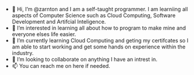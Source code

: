 - 👋 Hi, I’m @zarnton and I am a self-taught programmer. I am learniing all aspects of Computer Science such as Cloud Computing, Software Development and Artifcial Inteligence. 
- 👀 I’m interested in learning all about how to program to make mine and everyone elses life easier.
- 🌱 I’m currently learning Cloud Computing and geting my certifcates so I am able to start working and get some hands on experience within the industry. 
- 💞️ I’m looking to collaborate on anything I have an intrest in.
- 📫 You can reach me on here if needed.

<!---
zarnton/zarnton is a ✨ special ✨ repository because its `README.md` (this file) appears on your GitHub profile.
You can click the Preview link to take a look at your changes.
--->
